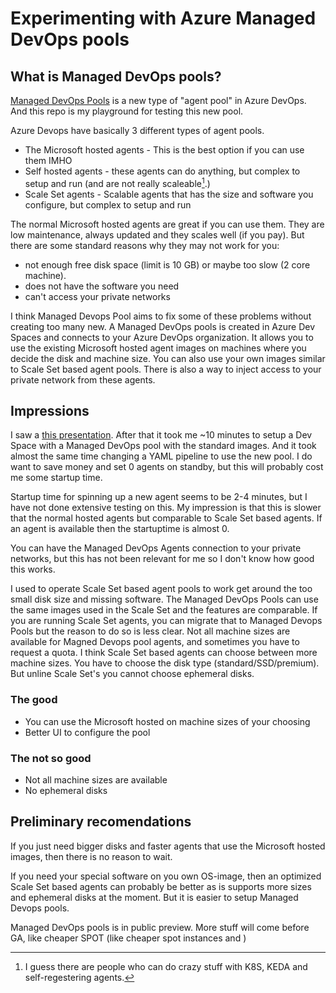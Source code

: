 # Experimenting with Azure Managed DevOps pools

## What is Managed DevOps pools?

[Managed DevOps Pools](https://learn.microsoft.com/en-us/azure/devops/managed-devops-pools/?view=azure-devops) is a new type of "agent pool" in Azure DevOps. And this repo is my playground
for testing this new pool.

Azure Devops have basically 3 different types of agent pools.

* The Microsoft hosted agents - This is the best option if you can use them IMHO
* Self hosted agents - these agents can do anything, but complex to setup and run (and are not really scaleable[^1].)
* Scale Set agents - Scalable agents that has the size and software you configure, but complex to setup and run

The normal Microsoft hosted agents are great if you can use them. They are low maintenance, always updated and they scales well (if you pay). But there are some standard reasons
why they may not work for you:

* not enough free disk space (limit is 10 GB) or maybe too slow (2 core machine).
* does not have the software you need
* can't access your private networks

I think Managed Devops Pool aims to fix some of these problems without creating too many new. A Managed DevOps pools is created in Azure Dev Spaces and connects to your Azure DevOps organization. It
allows you to use the existing Microsoft hosted agent images on machines where you decide the disk and machine size. You can also use your own images similar to Scale Set based agent pools. There is
also a way to inject access to your private network from these agents.

## Impressions

I saw a [this presentation](https://www.youtube.com/watch?v=9e6Q8PSGiXU).  After that it took me ~10 minutes to setup a Dev Space with a Managed DevOps pool with the standard images. And it took almost the same time changing a YAML pipeline to use the new pool. I do want to save money and set 0 agents on standby, but this will probably cost me some startup time.

Startup time for spinning up a new agent seems to be 2-4 minutes, but I have not done extensive testing on this. My impression is that this is slower that the normal hosted agents but comparable to Scale Set based agents. If an agent is available then the startuptime is almost 0.

You can have the Managed DevOps Agents connection to your private networks, but this has not been relevant for me so I don't know how good this works.

I used to operate Scale Set based agent pools to work get around the too small disk size and missing software.  The Managed DevOps Pools can use the same images used in the Scale Set and the features are comparable. If you are running Scale Set agents, you can migrate that to Managed Devops Pools but the reason to do so is less clear. Not all machine sizes are available for Magned Devops pool agents, and sometimes you have to request a quota. I think Scale Set based agents can choose between more machine sizes. You have to choose the disk type (standard/SSD/premium). But unline Scale Set's you cannot choose ephemeral disks.

### The good

* You can use the Microsoft hosted on machine sizes of your choosing
* Better UI to configure the pool

### The not so good

* Not all machine sizes are available
* No ephemeral disks

## Preliminary recomendations

If you just need bigger disks and faster agents that use the Microsoft hosted images, then there is no reason to wait.

If you need your special software on you own OS-image, then an optimized Scale Set based agents can probably be better as is supports more sizes and ephemeral disks at the moment. But it is easier to setup Managed Devops pools.

Managed DevOps pools is in public preview. More stuff will come before GA, like cheaper SPOT (like cheaper spot instances and )

[^1]: I guess there are people who can do crazy stuff with K8S, KEDA and self-regestering agents.
